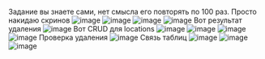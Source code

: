 Задание вы знаете сами, нет смысла его повторять по 100 раз. Просто накидаю скринов 
![image](https://github.com/user-attachments/assets/400b038a-9bb3-4359-9406-c871d169775a)
![image](https://github.com/user-attachments/assets/419f29ce-7fa7-4c5e-8f62-9d1df12fc699)
![image](https://github.com/user-attachments/assets/0ba5828a-3b6c-4766-a0e3-c909fdc7e3fb)
![image](https://github.com/user-attachments/assets/ef4b427d-7137-4d5b-bfa7-338c32f41c8b)
Вот результат удаления
![image](https://github.com/user-attachments/assets/7c9279c7-6d55-4879-8451-2477f47dd42b)
Вот CRUD для locations
![image](https://github.com/user-attachments/assets/2f78bf81-0b30-4365-b458-0ed939a46124)
![image](https://github.com/user-attachments/assets/cc37aee1-6ed4-4d92-b353-3f885de25ac5)
![image](https://github.com/user-attachments/assets/77030581-e8ae-4774-bcf3-e74a62ae6637)
![image](https://github.com/user-attachments/assets/70e026cc-23fd-4eba-a0a6-91efbf060406)
Проверка удаления
![image](https://github.com/user-attachments/assets/09d42573-371b-49ff-b052-36bedea53ef6)
Связь таблиц
![image](https://github.com/user-attachments/assets/a184aedc-c6fd-47ab-ae3e-167f83e175db)
![image](https://github.com/user-attachments/assets/f2aae3f7-8493-47fa-9101-598c0e657b85)
![image](https://github.com/user-attachments/assets/fd2db95d-6716-4f52-87c1-210753987237)
